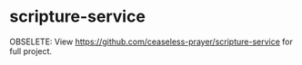 scripture-service
=================

OBSELETE: View https://github.com/ceaseless-prayer/scripture-service for full project.

